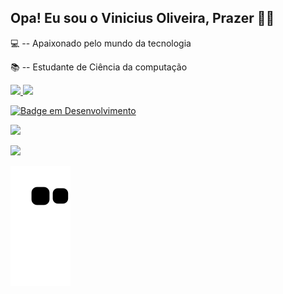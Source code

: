 
## Opa! Eu sou o Vinicius Oliveira, Prazer 🖖🏼 

💻 -- Apaixonado pelo mundo da tecnologia

📚 -- Estudante de Ciência da computação

<div>
<a href="https://github.com/ViniOliveira27">
<img height="180em" src="https://github-readme-stats.vercel.app/api/top-langs/?username=ViniOliveira27&layout=compact&langs_count=7&theme=tokyonight"/>
<img height="180em" src="https://github-readme-stats.vercel.app/api?username=ViniOliveira27&show_icons=true&theme=tokyonight&include_all_commits=true&count_private=true"/>
</div>




![Badge em Desenvolvimento](http://img.shields.io/static/v1?label=STATUS&message=EM%20DESENVOLVIMENTO&color=GREEN&style=for-the-badge)

<img src="https://img.shields.io/static/v1?label=JavaScript&message=linguagem de programação&color=yellow&style=for-the-badge&logo=JavaScript"/> 

[<img src="https://img.shields.io/badge/linkedin-%230077B5.svg?&style=for-the-badge&logo=linkedin&logoColor=white" />](https://www.linkedin.com/in/vinicius-oliveira27/) 

![Snake animation](https://github.com/ViniOliveira27/ViniOliveira27/blob/output/github-contribution-grid-snake.svg)
